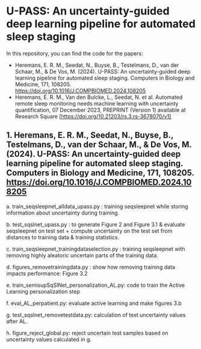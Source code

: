 # U-PASS: An uncertainty-guided deep learning pipeline for automated sleep staging

In this repository, you can find the code for the papers: 

- Heremans, E. R. M., Seedat, N., Buyse, B., Testelmans, D., van der Schaar, M., & De Vos, M. (2024). U-PASS: An uncertainty-guided deep learning pipeline for automated sleep staging. Computers in Biology and Medicine, 171, 108205. https://doi.org/10.1016/J.COMPBIOMED.2024.108205
- Heremans, E. R. M., Van den Bulcke, L., Seedat, N. et al. Automated remote sleep monitoring needs machine learning with uncertainty quantification, 07 December 2023, PREPRINT (Version 1) available at Research Square [https://doi.org/10.21203/rs.3.rs-3678070/v1]

## 1. Heremans, E. R. M., Seedat, N., Buyse, B., Testelmans, D., van der Schaar, M., & De Vos, M. (2024). U-PASS: An uncertainty-guided deep learning pipeline for automated sleep staging. Computers in Biology and Medicine, 171, 108205. https://doi.org/10.1016/J.COMPBIOMED.2024.108205

a. train_seqsleepnet_alldata_upass.py : training seqsleepnet while storing information about uncertainty during training.

b. test_sqslnet_upass.py : to generate Figure 2 and Figure 3.1 & evaluate seqsleepnet on test set + compute uncertainty on the test set from distances to training data & training statistics.

c. train_seqsleepnet_trainingdataselection.py : training seqsleepnet with removing highly aleatoric uncertain parts of the training data. 

d. figures_removetrainingdata.py : show how removing training data impacts performance: Figure 3.2

e. train_semisupSqSlNet_personalization_AL.py: code to train the Active Learning personalization step

f. eval_AL_perpatient.py: evaluate active learning and make figures 3.b

g. test_sqslnet_removetestdata.py: calculation of test uncertainty values after AL.

h. figure_reject_global.py: reject uncertain test samples based on uncertainty values calculated in g.
